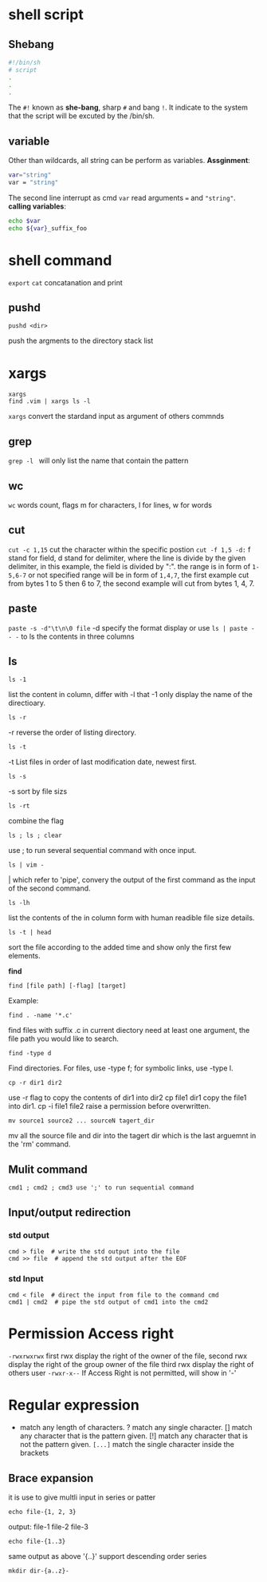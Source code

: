 # shell script
## Shebang
```sh
#!/bin/sh
# script
.
.
.
```
The `#!` known as **she-bang**, sharp `#` and bang `!`. It indicate to the 
system that the script will be excuted by the /bin/sh.

## variable
Other than  wildcards, all string can be perform as variables.
**Assginment**:
```sh
var="string"
var = "string"
```
The second line interrupt as cmd `var` read arguments `=` and 
`"string"`.
**calling variables**:
```sh
echo $var
echo ${var}_suffix_foo
```

# shell command

`export`
`cat` concatanation and print


## pushd
```
pushd <dir>
```
push the argments to the directory stack list       

# xargs
```
xargs
find .vim | xargs ls -l
```
`xargs` convert the stardand input as argument of others commnds


grep
----
`grep -l ` will only list the name that contain the pattern

wc
--
`wc` words count, flags m for characters, l for lines, w for words 

cut
---
`cut -c 1,15` cut the character within the specific postion
`cut -f 1,5 -d:` f stand for field, d stand for delimiter, where the line is 
divide by the given delimiter, in this example, the field is divided by ":".
the range is in form of `1-5,6-7` or not specified range will be in form of 
`1,4,7`, the first example cut from bytes 1 to 5 then 6 to 7, the second 
example will cut from bytes 1, 4, 7.

paste
-----
`paste -s -d"\t\n\0 file`
-d specify the format display
or use `ls | paste - - -` to ls the contents in three columns


## ls
    ls -1
list the content in column, differ with -l that -1 only display the name of the directioary.

	ls -r 
-r reverse the order of listing directory.

	ls -t
-t List files in order of last modification date, newest first.

	ls -s 
-s sort by file sizs

	ls -rt 
combine the flag

	ls ; ls ; clear
use ; to run several sequential command with once input.

	ls | vim - 
| which refer to 'pipe', convery the output of the first command as the input of the second command.

	ls -lh
list the contents of the in column form with human readible file size details.

	ls -t | head 
sort the file according to the added time and show only the first few elements. 

**find**

	find [file path] [-flag] [target]
Example: 

	find . -name '*.c'
find files with suffix .c in current diectory 
need at least one argument, the file path you would like to search. 

	find -type d     
Find directories. 
For files, use -type f; for symbolic links, use -type l.
	
	cp -r dir1 dir2 
use -r flag to copy the contents of dir1 into dir2
	cp file1 dir1
copy the file1 into dir1.
	cp -i file1 file2
raise a permission before overwritten.

	mv source1 source2 ... sourceN tagert_dir
mv all the source file and dir into the tagert dir which is the last arguemnt in the 'rm' command.

## Mulit command
`cmd1 ; cmd2 ; cmd3 use ';' to run sequential command `

## Input/output redirection
### std output
```
cmd > file  # write the std output into the file
cmd >> file  # append the std output after the EOF
```
### std Input
```
cmd < file  # direct the input from file to the command cmd
cmd1 | cmd2  # pipe the std output of cmd1 into the cmd2
```

# Permission **Access right**
`-rwxrwxrwx`
first rwx display the right of the owner of the file,
second rwx display the right of the group owner of the file
third rwx display the right of others user
`-rwxr-x--`
If Access Right is not permitted, will show in '-'

# Regular expression 
*	match any length of characters.
?	match any single character.
[<pattern>]		match any character that is the pattern given.
[!<pattern>]	match any character that is not the pattern given.
`[...]` match the single character inside the brackets

## Brace expansion
it is use to give multli input in series or patter 

	echo file-{1, 2, 3}
output: file-1 file-2 file-3

	echo file-{1..3}
same output as above
'{..}' support descending order series

	mkdir dir-{a..z}-





